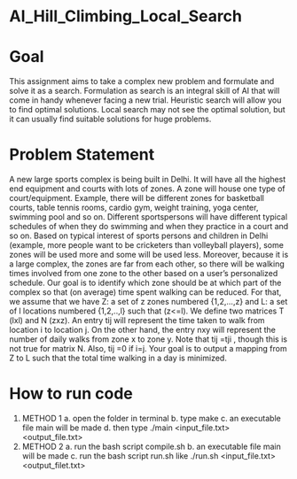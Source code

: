 # AI_Hill_Climbing_Local_Search
# Goal
This assignment aims to take a complex new problem and formulate and solve it as a search. Formulation as search is an integral skill of AI that will come in handy whenever facing a new trial. Heuristic search will allow you to find optimal solutions. Local search may not see the optimal solution, but it can usually find suitable solutions for huge problems.
# Problem Statement
A new large sports complex is being built in Delhi. It will have all the highest end equipment and courts with lots of zones. A zone will house one type of court/equipment. Example, there will be different zones for basketball courts, table tennis rooms, cardio gym, weight training, yoga center, swimming pool and so on. Different sportspersons will have different typical schedules of when they do swimming and when they practice in a court and so on.
Based on typical interest of sports persons and children in Delhi (example, more people want to be cricketers than volleyball players), some zones will be used more and some will be used less. Moreover, because it is a large complex, the zones are far from each other, so there will be walking times involved from one zone to the other based on a user’s personalized schedule. Our goal is to identify which zone should be at which part of the complex so that (on average) time spent walking can be reduced.
For that, we assume that we have Z: a set of z zones numbered {1,2,...,z} and L: a set of l locations numbered {1,2,..,l} such that (z<=l). We define two matrices T (lxl) and N (zxz). An entry tij will represent the time taken to walk from location i to location j. On the other hand, the entry nxy will represent the number of daily walks from zone x to zone y. Note that tij =tji , though this is not true for matrix N. Also, tij =0 if i=j.
Your goal is to output a mapping from Z to L such that the total time walking in a day is minimized.
# How to run code
1. METHOD 1
   a. open the folder in terminal
   b. type make
   c. an executable file main will be made
   d. then type ./main <input_file.txt> <output_file.txt>
2. METHOD 2
   a. run the bash script compile.sh
   b. an executable file main will be made
   c. run the bash script run.sh like ./run.sh <input_file.txt> <output_filet.txt>
